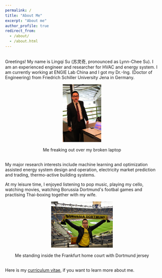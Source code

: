 ```yaml
---
permalink: /
title: "About Me"
excerpt: "About me"
author_profile: true
redirect_from: 
  - /about/
  - /about.html
---
```


<br/>
Greetings! My name is Lingqi Su (苏灵奇, pronounced as Lynn-Chee Su). I am an experienced engineer and researcher for HVAC and energy system. I am currently working at ENGIE Lab China and I got my Dr.-Ing. (Doctor of Engineering) from Friedrich Schiller University Jena in Germany. 

<p align="center"><img src="/images/bachelor.JPG" alt="Don't mess with me, I'll eat you" width="25%"/></p>
<center>Me freaking out over my broken laptop</center>

<br/>

My major research interests include machine learning and optimization assisted energy system design and operation, electricity market prediction and trading, thermo-active building systems. 

At my leisure time, I enjoyed listening to pop music, playing my cello, watching movies, watching Borussia Dortmund's footbal games and practising Thai-boxing together with my wife.

<p align="center"><img src="/images/bvb.JPG" alt="" width="40%"/></p>
<center>Me standing inside the Frankfurt home court with Dortmund jersey</center>

<br/>

Here is my [curriculum vitae](/files/cv_l_su_20221114.pdf), if you want to learn more about me.
